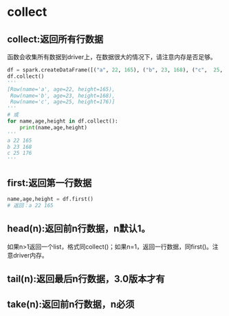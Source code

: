# collect

## collect:返回所有行数据
函数会收集所有数据到driver上，在数据很大的情况下，请注意内存是否足够。
```python
df = spark.createDataFrame([("a", 22, 165), ("b", 23, 168), ("c",  25, 176)], ["name", "age", "height"])
df.collect()
'''
[Row(name='a', age=22, height=165),
 Row(name='b', age=23, height=168),
 Row(name='c', age=25, height=176)]
'''
# 或
for name,age,height in df.collect():
    print(name,age,height)
'''
a 22 165
b 23 168
c 25 176
'''
```

## first:返回第一行数据
```python
name,age,height = df.first()
# 返回：a 22 165
```
## head(n):返回前n行数据，n默认1。
如果n>1返回一个list，格式同collect()；如果n=1，返回一行数据，同first()。注意driver内存。

## tail(n):返回最后n行数据，3.0版本才有

## take(n):返回前n行数据，n必须



